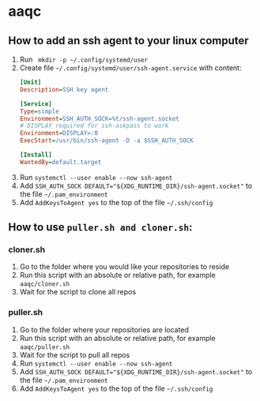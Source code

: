 # aaqc

## How to add an ssh agent to your linux computer

 1. Run ` mkdir -p ~/.config/systemd/user`
 2. Create file `~/.config/systemd/user/ssh-agent.service` with content:
    ```ini
    [Unit]
    Description=SSH key agent

    [Service]
    Type=simple
    Environment=SSH_AUTH_SOCK=%t/ssh-agent.socket
    # DISPLAY required for ssh-askpass to work
    Environment=DISPLAY=:0
    ExecStart=/usr/bin/ssh-agent -D -a $SSH_AUTH_SOCK

    [Install]
    WantedBy=default.target
    ```
 2. Run `systemctl --user enable --now ssh-agent`
 3. Add `SSH_AUTH_SOCK DEFAULT="${XDG_RUNTIME_DIR}/ssh-agent.socket"` to the file `~/.pam_environment`
 4. Add `AddKeysToAgent yes` to the top of the file `~/.ssh/config`

## How to use `puller.sh and cloner.sh`:

### cloner.sh

 1. Go to the folder where you would like your repositories to reside
 2. Run this script with an absolute or relative path, for example `aaqc/cloner.sh`
 3. Wait for the script to clone all repos

### puller.sh

 1. Go to the folder where your repositories are located
 2. Run this script with an absolute or relative path, for example `aaqc/puller.sh`
 3. Wait for the script to pull all repos
 3. Run `systemctl --user enable --now ssh-agent`
 4. Add `SSH_AUTH_SOCK DEFAULT="${XDG_RUNTIME_DIR}/ssh-agent.socket"` to the file `~/.pam_environment`
 5. Add `AddKeysToAgent yes` to the top of the file `~/.ssh/config`
